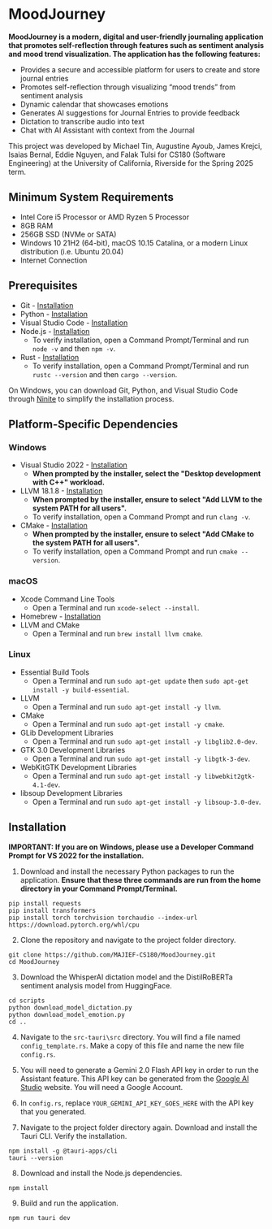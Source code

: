 # MoodJourney
**MoodJourney is a modern, digital and user-friendly journaling application that promotes self-reflection through features such as sentiment analysis and mood trend visualization. The application has the following features:**
* Provides a secure and accessible platform for users to create and store journal entries
* Promotes self-reflection through visualizing “mood trends” from sentiment analysis
* Dynamic calendar that showcases emotions
* Generates AI suggestions for Journal Entries to provide feedback
* Dictation to transcribe audio into text
* Chat with AI Assistant with context from the Journal

This project was developed by Michael Tin, Augustine Ayoub, James Krejci, Isaias Bernal, Eddie Nguyen, and Falak Tulsi for CS180 (Software Engineering) at the University of California, Riverside for the Spring 2025 term.

## Minimum System Requirements

- Intel Core i5 Processor or AMD Ryzen 5 Processor
- 8GB RAM
- 256GB SSD (NVMe or SATA)
- Windows 10 21H2 (64-bit), macOS 10.15 Catalina, or a modern Linux distribution (i.e. Ubuntu 20.04)
- Internet Connection

## Prerequisites

- Git - [Installation](https://git-scm.com/downloads)
- Python - [Installation](https://www.python.org/downloads/)
- Visual Studio Code - [Installation](https://code.visualstudio.com/download)
- Node.js - [Installation](https://nodejs.org/en)
    - To verify installation, open a Command Prompt/Terminal and run `node -v` and then `npm -v`.
- Rust - [Installation](https://www.rust-lang.org/tools/install)
    - To verify installation, open a Command Prompt/Terminal and run `rustc --version` and then `cargo --version`.

On Windows, you can download Git, Python, and Visual Studio Code through [Ninite](https://ninite.com/) to simplify the installation process.

## Platform-Specific Dependencies

### Windows

- Visual Studio 2022 - [Installation](https://learn.microsoft.com/en-us/cpp/build/vscpp-step-0-installation?view=msvc-170)
    - **When prompted by the installer, select the "Desktop development with C++" workload.**
- LLVM 18.1.8 - [Installation](https://github.com/llvm/llvm-project/releases/tag/llvmorg-18.1.8)
    - **When prompted by the installer, ensure to select "Add LLVM to the system PATH for all users".**
    - To verify installation, open a Command Prompt and run `clang -v`.
- CMake - [Installation](https://cmake.org/download/)
    - **When prompted by the installer, ensure to select "Add CMake to the system PATH for all users".**
    - To verify installation, open a Command Prompt and run `cmake --version`.

### macOS

- Xcode Command Line Tools
    - Open a Terminal and run `xcode-select --install`.
- Homebrew - [Installation](https://brew.sh/)
- LLVM and CMake
    - Open a Terminal and run `brew install llvm cmake`.

### Linux

- Essential Build Tools
    - Open a Terminal and run `sudo apt-get update` then `sudo apt-get install -y build-essential`.
- LLVM
    - Open a Terminal and run `sudo apt-get install -y llvm`.
- CMake
    - Open a Terminal and run `sudo apt-get install -y cmake`.
- GLib Development Libraries
    - Open a Terminal and run `sudo apt-get install -y libglib2.0-dev`.
- GTK 3.0 Development Libraries
    - Open a Terminal and run `sudo apt-get install -y libgtk-3-dev`.
- WebKitGTK Development Libraries
    - Open a Terminal and run `sudo apt-get install -y libwebkit2gtk-4.1-dev`.
- libsoup Development Libraries
    - Open a Terminal and run `sudo apt-get install -y libsoup-3.0-dev`.


## Installation

**IMPORTANT: If you are on Windows, please use a Developer Command Prompt for VS 2022 for the installation.**

1. Download and install the necessary Python packages to run the application. **Ensure that these three commands are run from the home directory in your Command Prompt/Terminal.**

```
pip install requests
pip install transformers
pip install torch torchvision torchaudio --index-url https://download.pytorch.org/whl/cpu
```

2. Clone the repository and navigate to the project folder directory.

```
git clone https://github.com/MAJIEF-CS180/MoodJourney.git
cd MoodJourney
```

3. Download the WhisperAI dictation model and the DistilRoBERTa sentiment analysis model from HuggingFace.

```
cd scripts
python download_model_dictation.py
python download_model_emotion.py
cd ..
```

4. Navigate to the `src-tauri\src` directory. You will find a file named `config_template.rs`. Make a copy of this file and name the new file `config.rs`.

5. You will need to generate a Gemini 2.0 Flash API key in order to run the Assistant feature. This API key can be generated from the [Google AI Studio](https://aistudio.google.com/app/apikey) website. You will need a Google Account.

6. In `config.rs`, replace `YOUR_GEMINI_API_KEY_GOES_HERE` with the API key that you generated.

7. Navigate to the project folder directory again. Download and install the Tauri CLI. Verify the installation.

```
npm install -g @tauri-apps/cli
tauri --version
```

8. Download and install the Node.js dependencies.

```
npm install
```

9. Build and run the application.

```
npm run tauri dev
```
